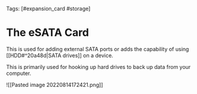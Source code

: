 Tags: [#expansion_card #storage]

# The eSATA Card

This is used for adding external SATA ports or adds the capability of using [[HDD#^20a48d|SATA drives]] on a device.

This is primarily used for hooking up hard drives to back up data from your computer.

![[Pasted image 20220814172421.png]]
